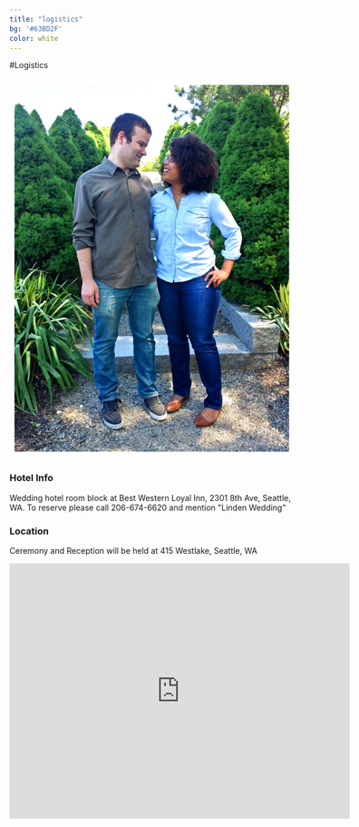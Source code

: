 ```yaml
---
title: "logistics"
bg: '#63BD2F'
color: white
---
```


#Logistics




<div>
<img src="img/us/engagment_looking_border.jpg" alt="see you at the wedding!" title="see you at the wedding!" align="middle">
</div>





### Hotel Info

Wedding hotel room block at Best Western Loyal Inn, 2301 8th Ave, Seattle, WA.
To reserve please call 206-674-6620 and mention "Linden Wedding"

<!--

[**Hotel Info**](http://hotellink.com)
hotel description 


[**Hotel Info**](http://hotellink.com)
hotel description 

[**Hotel Info**](http://hotellink.com)
hotel description 


-->
<div class="right">
<h3>Location</h3>
    <p>Ceremony and Reception will be held at 415 Westlake, Seattle, WA</p>
</div>
  

<div class="icontain">
<iframe width="600"
height="450"
frameborder="0" style="border:0" src="https://www.google.com/maps/embed/v1/place?key=AIzaSyBWgLncJJvR2OskQhJpjEYCNzvCGNx1rJA
&q=place_id:ChIJmdzMhzcVkFQRb6gHaZyEJp8
&q=place_id:ChIJx87coEkVkFQRzJ_GuWG6qoY"
</iframe>
</div>

